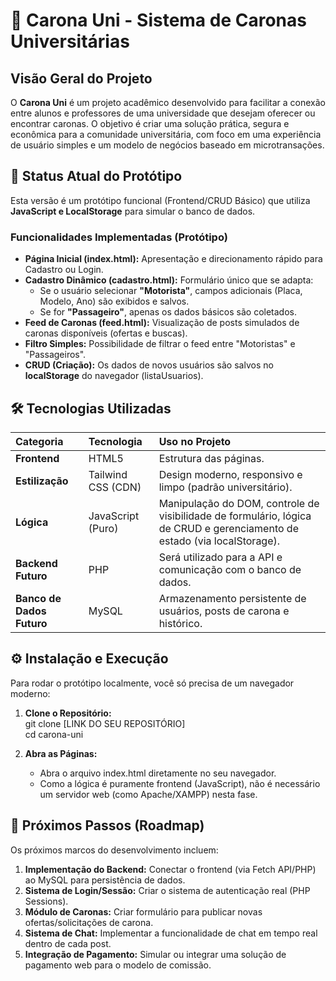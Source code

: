 # **🚗 Carona Uni \- Sistema de Caronas Universitárias**

## **Visão Geral do Projeto**

O **Carona Uni** é um projeto acadêmico desenvolvido para facilitar a conexão entre alunos e professores de uma universidade que desejam oferecer ou encontrar caronas. O objetivo é criar uma solução prática, segura e econômica para a comunidade universitária, com foco em uma experiência de usuário simples e um modelo de negócios baseado em microtransações.

## **🚀 Status Atual do Protótipo**

Esta versão é um protótipo funcional (Frontend/CRUD Básico) que utiliza **JavaScript e LocalStorage** para simular o banco de dados.

### **Funcionalidades Implementadas (Protótipo)**

* **Página Inicial (index.html):** Apresentação e direcionamento rápido para Cadastro ou Login.  
* **Cadastro Dinâmico (cadastro.html):** Formulário único que se adapta:  
  * Se o usuário selecionar **"Motorista"**, campos adicionais (Placa, Modelo, Ano) são exibidos e salvos.  
  * Se for **"Passageiro"**, apenas os dados básicos são coletados.  
* **Feed de Caronas (feed.html):** Visualização de posts simulados de caronas disponíveis (ofertas e buscas).  
* **Filtro Simples:** Possibilidade de filtrar o feed entre "Motoristas" e "Passageiros".  
* **CRUD (Criação):** Os dados de novos usuários são salvos no **localStorage** do navegador (listaUsuarios).

## **🛠️ Tecnologias Utilizadas**

| Categoria | Tecnologia | Uso no Projeto |
| :---- | :---- | :---- |
| **Frontend** | HTML5 | Estrutura das páginas. |
| **Estilização** | Tailwind CSS (CDN) | Design moderno, responsivo e limpo (padrão universitário). |
| **Lógica** | JavaScript (Puro) | Manipulação do DOM, controle de visibilidade de formulário, lógica de CRUD e gerenciamento de estado (via localStorage). |
| **Backend Futuro** | PHP | Será utilizado para a API e comunicação com o banco de dados. |
| **Banco de Dados Futuro** | MySQL | Armazenamento persistente de usuários, posts de carona e histórico. |

## **⚙️ Instalação e Execução**

Para rodar o protótipo localmente, você só precisa de um navegador moderno:

1. **Clone o Repositório:**  
   git clone \[LINK DO SEU REPOSITÓRIO\]  
   cd carona-uni

2. **Abra as Páginas:**  
   * Abra o arquivo index.html diretamente no seu navegador.  
   * Como a lógica é puramente frontend (JavaScript), não é necessário um servidor web (como Apache/XAMPP) nesta fase.

## **📝 Próximos Passos (Roadmap)**

Os próximos marcos do desenvolvimento incluem:

1. **Implementação do Backend:** Conectar o frontend (via Fetch API/PHP) ao MySQL para persistência de dados.  
2. **Sistema de Login/Sessão:** Criar o sistema de autenticação real (PHP Sessions).  
3. **Módulo de Caronas:** Criar formulário para publicar novas ofertas/solicitações de carona.  
4. **Sistema de Chat:** Implementar a funcionalidade de chat em tempo real dentro de cada post.  
5. **Integração de Pagamento:** Simular ou integrar uma solução de pagamento web para o modelo de comissão.